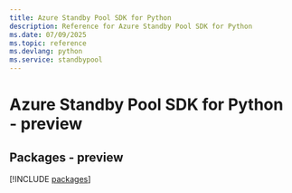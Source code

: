 ```yaml
---
title: Azure Standby Pool SDK for Python
description: Reference for Azure Standby Pool SDK for Python
ms.date: 07/09/2025
ms.topic: reference
ms.devlang: python
ms.service: standbypool
---
```

# Azure Standby Pool SDK for Python - preview
## Packages - preview
[!INCLUDE [packages](standby-pool-index.md)]